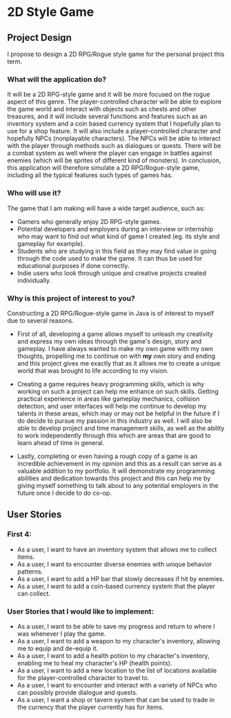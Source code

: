 # 2D Style Game

## Project Design

I propose to design a 2D RPG/Rogue style game for the personal project this term. 

### **What will the application do?**

It will be a 2D RPG-style game and it will be more focused on the rogue aspect of this genre. The player-controlled character will be able to explore the game world and interact with objects such as chests and other treasures, and it will include several functions and features such as an inventory system and a coin based currency system that I hopefully plan to use for a shop feature. It will also include a player-controlled character and hopefully NPCs (nonplayable characters). The NPCs will be able to interact with the player through methods such as dialogues or quests. There will be a combat system as well where the player can engage in battles against enemies (which will be sprites of different kind of monsters). In conclusion, this application will therefore simulate a 2D RPG/Rogue-style game, including all the typical features such types of games has.  

### **Who will use it?**

The game that I am making will have a wide target audience, such as:

- Gamers who generally enjoy 2D RPG-style games.
- Potential developers and employers during an interview or internship who may want to find out what kind of game I created (eg. its style and gameplay for example).
- Students who are studying in this field as they may find value in going through the code used to make the game. It can thus be used for educational purposes if done correctly. 
- Indie users who look through unique and creative projects created individually.

### **Why is this project of interest to you?**

Constructing a 2D RPG/Rogue-style game in Java is of interest to myself due to several reasons.

- First of all, developing a game allows myself to unleash my creativity and express my own ideas through the game's design, story and gameplay. I have always wanted to make my own game with my own thoughts, propelling me to continue on with **my** own story and ending and this project gives me exactly that as it allows me to create a unique world that was brought to life according to my vision.


- Creating a game requires heavy programming skills, which is why working on such a project can help me enhance on such skills. Getting practical experience in areas like gameplay mechanics, collision detection, and user interfaces will help me continue to develop my talents in these areas, which may or may not be helpful in the future if I do decide to pursue my passion in this industry as well. I will also be able to develop project and time management skills, as well as the ability to work independently through this which are areas that are good to learn ahead of time in general.


- Lastly, completing or even having a rough copy of a game is an incredible achievement in my opinion and this as a result can serve as a valuable addition to my portfolio. It will demonstrate my programming abilities and dedication towards this project and this can help me by giving myself something to talk about to any potential employers in the future once I decide to do co-op.

## User Stories

### First 4:

- As a user, I want to have an inventory system that allows me to collect items.
- As a user, I want to encounter diverse enemies with unique behavior patterns.
- As a user, I want to add a HP bar that slowly decreases if hit by enemies.
- As a user, I want to add a coin-based currency system that the player can collect.

### User Stories that I would like to implement:

- As a user, I want to be able to save my progress and return to where I was whenever I play the game.
- As a user, I want to add a weapon to my character's inventory, allowing me to equip and de-equip it.
- As a user, I want to add a health potion to my character's inventory, enabling me to heal my character's HP (health points).
- As a user, I want to add a new location to the list of locations available for the player-controlled character to travel to.
- As a user, I want to encounter and interact with a variety of NPCs who can possibly provide dialogue and quests.
- As a user, I want a shop or tavern system that can be used to trade in the currency that the player currently has for items.